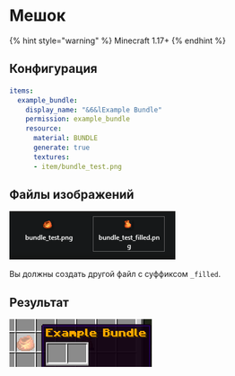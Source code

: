 # Мешок

{% hint style="warning" %}
Minecraft 1.17+
{% endhint %}

## Конфигурация

```yaml
items:
  example_bundle:
    display_name: "&6&lExample Bundle"
    permission: example_bundle
    resource:
      material: BUNDLE
      generate: true
      textures:
      - item/bundle_test.png
```

## Файлы изображений

![](../../../../.gitbook/assets/image%20%2835%29.png)

Вы должны создать другой файл с суффиксом `_filled`.

## Результат

![](../../../../.gitbook/assets/image%20%2834%29.png)

